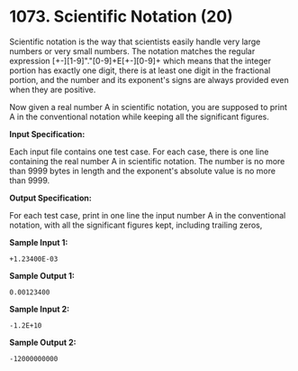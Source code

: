 # 1073. Scientific Notation (20)

Scientific notation is the way that scientists easily handle very large numbers or very small numbers. The notation matches the regular expression [+-][1-9]"."[0-9]+E[+-][0-9]+ which means that the integer portion has exactly one digit, there is at least one digit in the fractional portion, and the number and its exponent's signs are always provided even when they are positive.

Now given a real number A in scientific notation, you are supposed to print A in the conventional notation while keeping all the significant figures.

**Input Specification:**

Each input file contains one test case. For each case, there is one line containing the real number A in scientific notation. The number is no more than 9999 bytes in length and the exponent's absolute value is no more than 9999.

**Output Specification:**

For each test case, print in one line the input number A in the conventional notation, with all the significant figures kept, including trailing zeros,

**Sample Input 1:**

```
+1.23400E-03
```

**Sample Output 1:**

```
0.00123400
```

**Sample Input 2:**

```
-1.2E+10
```

**Sample Output 2:**

```
-12000000000
```